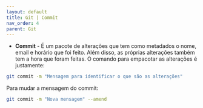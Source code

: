 ```yaml
---
layout: default
title: Git | Commit
nav_order: 4
parent: Git
---
```

 


* **Commit** - É um pacote de alterações que tem como metadados o nome, email e horário que foi feito. Além disso, as próprias alterações também tem a hora que foram feitas. O comando para empacotar as alterações é justamente:

~~~bash
git commit -m "Mensagem para identificar o que são as alterações"
~~~

Para mudar a mensagem do commit:
~~~bash
git commit -m "Nova mensagem" --amend
~~~

